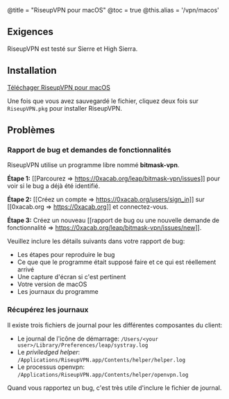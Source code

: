 @title = "RiseupVPN pour macOS"
@toc = true
@this.alias = '/vpn/macos'

## Exigences

RiseupVPN est testé sur Sierre et High Sierra.

## Installation

<a class="btn btn-default btn-lg" href="https://downloads.leap.se/RiseupVPN/osx/RiseupVPN-OSX-latest.pkg"><i class="fa fa-download"></i> Téléchager RiseupVPN pour macOS</a>

Une fois que vous avez sauvegardé le fichier, cliquez deux fois sur <code>RiseupVPN.pkg</code> pour installer RiseupVPN.

## Problèmes

### Rapport de bug et demandes de fonctionnalités 

RiseupVPN utilise un programme libre nommé <b>bitmask-vpn</b>.

**Étape 1:** [[Parcourez => https://0xacab.org/leap/bitmask-vpn/issues]] pour voir si le bug a déjà été identifié.

**Étape 2:** [[Créez un compte => https://0xacab.org/users/sign_in]] sur [[0xacab.org => https://0xacab.org]] et connectez-vous.

**Étape 3:** Créez un nouveau [[rapport de bug ou une nouvelle demande de fonctionnalité => https://0xacab.org/leap/bitmask-vpn/issues/new]].

Veuillez inclure les détails suivants dans votre rapport de bug:

* Les étapes pour reproduire le bug
* Ce que que le programme était supposé faire et ce qui est réellement arrivé
* Une capture d'écran si c'est pertinent
* Votre version de macOS
* Les journaux du programme

### Récupérez les journaux

Il existe trois fichiers de journal pour les différentes composantes du client:

* Le journal de l'icône de démarrage: `/Users/<your user>/Library/Preferences/leap/systray.log`
* Le *priviledged helper*: `/Applications/RiseupVPN.app/Contents/helper/helper.log`
* Le processus openvpn: `/Applications/RiseupVPN.app/Contents/helper/openvpn.log`

Quand vous rapportez un bug, c'est très utile d'inclure le fichier de journal.
